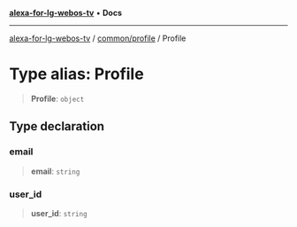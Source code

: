 [**alexa-for-lg-webos-tv**](../../../README.md) • **Docs**

***

[alexa-for-lg-webos-tv](../../../modules.md) / [common/profile](../README.md) / Profile

# Type alias: Profile

> **Profile**: `object`

## Type declaration

### email

> **email**: `string`

### user\_id

> **user\_id**: `string`
